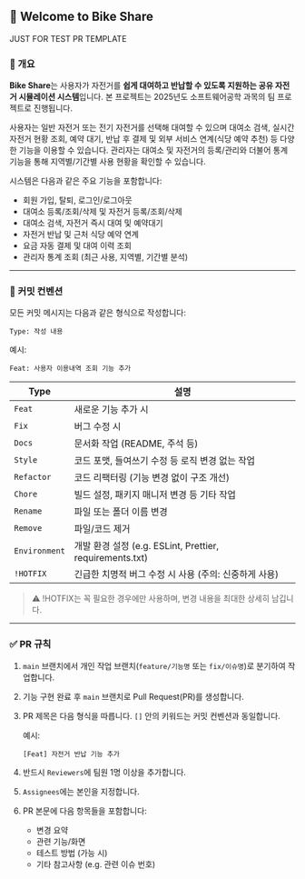 ## 👋 Welcome to Bike Share
JUST FOR TEST PR TEMPLATE
### 🧭 개요

**Bike Share**는 사용자가 자전거를 **쉽게 대여하고 반납할 수 있도록 지원하는 공유 자전거 시뮬레이션 시스템**입니다. 본 프로젝트는 2025년도 소프트웨어공학 과목의 팀 프로젝트로 진행됩니다.

사용자는 일반 자전거 또는 전기 자전거를 선택해 대여할 수 있으며 대여소 검색, 실시간 자전거 현황 조회, 예약 대기, 반납 후 결제 및 외부 서비스 연계(식당 예약 추천) 등 다양한 기능을 이용할 수 있습니다. 관리자는 대여소 및 자전거의 등록/관리와 더불어 통계 기능을 통해 지역별/기간별 사용 현황을 확인할 수 있습니다.

시스템은 다음과 같은 주요 기능을 포함합니다:

- 회원 가입, 탈퇴, 로그인/로그아웃
- 대여소 등록/조회/삭제 및 자전거 등록/조회/삭제
- 대여소 검색, 자전거 즉시 대여 및 예약대기
- 자전거 반납 및 근처 식당 예약 연계
- 요금 자동 결제 및 대여 이력 조회
- 관리자 통계 조회 (최근 사용, 지역별, 기간별 분석)

---

### 📝 커밋 컨벤션

모든 커밋 메시지는 다음과 같은 형식으로 작성합니다:

```
Type: 작성 내용
```

예시:

```
Feat: 사용자 이용내역 조회 기능 추가
```

| Type | 설명 |
| --- | --- |
| `Feat` | 새로운 기능 추가 시 |
| `Fix` | 버그 수정 시 |
| `Docs` | 문서화 작업 (README, 주석 등) |
| `Style` | 코드 포맷, 들여쓰기 수정 등 로직 변경 없는 작업 |
| `Refactor` | 코드 리팩터링 (기능 변경 없이 구조 개선) |
| `Chore` | 빌드 설정, 패키지 매니저 변경 등 기타 작업 |
| `Rename` | 파일 또는 폴더 이름 변경 |
| `Remove` | 파일/코드 제거 |
| `Environment` | 개발 환경 설정 (e.g. ESLint, Prettier, requirements.txt) |
| `!HOTFIX` | 긴급한 치명적 버그 수정 시 사용 (주의: 신중하게 사용) |

> ⚠️ !HOTFIX는 꼭 필요한 경우에만 사용하며, 변경 내용을 최대한 상세히 남깁니다.
> 

---

### ✅ PR 규칙

1. `main` 브랜치에서 개인 작업 브랜치(`feature/기능명` 또는 `fix/이슈명`)로 분기하여 작업합니다.
2. 기능 구현 완료 후 `main` 브랜치로 Pull Request(PR)를 생성합니다.
3. PR 제목은 다음 형식을 따릅니다. `[]` 안의 키워드는 커밋 컨벤션과 동일합니다.
    
    예시:
    
    ```
    [Feat] 자전거 반납 기능 추가
    ```
    
4. 반드시 `Reviewers`에 팀원 1명 이상을 추가합니다.
5. `Assignees`에는 본인을 지정합니다.
6. PR 본문에 다음 항목들을 포함합니다:
    - 변경 요약
    - 관련 기능/화면
    - 테스트 방법 (가능 시)
    - 기타 참고사항 (e.g. 관련 이슈 번호)
